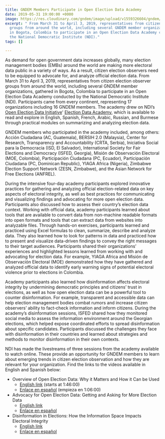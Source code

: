```yaml
---
title: GNDEM Members Participate in Open Election Data Academy
date: 2019-05-31 19:00:00 +0000
image: https://res.cloudinary.com/gndem/image/upload/v1559326604/gndem/DSC03000.jpg
excerpt: " From March 31 to April 3, 2019, representatives from citizen election observer
  groups from around the world, including several GNDEM member organizations, gathered
  in Bogota, Colombia to participate in an Open Election Data Academy conducted by
  the National Democratic Institute (NDI)."
tags: []

---
```

As demand for open government data increases globally, many election management bodies (EMBs) around the world are making more electoral data public in a variety of ways. As a result, citizen election observers need to be equipped to advocate for, and analyze official election data. From March 31 to April 3, 2019, representatives from citizen election observer groups from around the world, including several GNDEM member organizations, gathered in Bogota, Colombia to participate in an Open Election Data Academy conducted by the National Democratic Institute (NDI). Participants came from every continent, representing 17 organizations including 16 GNDEM members. The academy drew on NDI’s [Open Election Data Initiative](https://www.openelectiondata.net/en/)' [Election Data Academy](https://www.openelectiondata.net/en/academy/), which is available to read and explore in English, Spanish, French, Arabic, Russian, and Burmese through practical modules on summarizing and analyzing election data.

  
GNDEM members who participated in the academy included, among others: Acción Ciudadana (AC, Guatemala), BERSIH 2.0 (Malaysia), Center for Research, Transparency and Accountability (CRTA, Serbia), Iniciativa Social para la Democracia (ISD, El Salvador), International Society for Fair Elections and Democracy (ISFED, Georgia), Misión de Observación Electoral (MOE, Colombia), Participación Ciudadana (PC, Ecuador), Participación Ciudadana (PC, Dominican Republic), YIAGA Africa (Nigeria), Zimbabwe Election Support Network (ZESN, Zimbabwe), and the Asian Network for Free Elections (ANFREL).

During the intensive four-day academy participants explored innovative practices for gathering and analyzing official election-related data on key aspects of electoral integrity, as well as best practices for communicating and visualizing findings and advocating for more open election data. Participants also discussed how to assess their country’s election data context. Working with official data, academy participants learned about tools that are available to convert data from non-machine readable formats into open formats and tools that can extract data from websites into analyzable files. Through hands-on exercises, participants learned and practiced using Excel formulas to clean, summarize, describe and analyze data. They also learned how to look for patterns in data and practiced how to present and visualize data-driven findings to convey the right messages to their target audiences. Participants shared their organizations’ experiences and highlighted lessons learned from working with and advocating for election data. For example, YIAGA Africa and Misión de Observación Electoral (MOE) demonstrated how they have gathered and analyzed official data to identify early warning signs of potential electoral violence prior to elections in Colombia.

  
Academy participants also learned how disinformation affects electoral integrity by undermining democratic principles and citizens’ trust in elections, as well as how open election data can be a powerful tool to counter disinformation. For example, transparent and accessible data can help election management bodies combat rumors and increase citizen observers’ ability to fact-check information and inform citizens. During the academy’s disinformation sessions, ISFED shared how they monitored social media to assess the information environment around the Georgian elections, which helped expose coordinated efforts to spread disinformation about specific candidates. Participants discussed the challenges they face with disinformation in their countries and learned about strategies and methods to monitor disinformation in their own contexts.

  
NDI has made the livestreams of three sessions from the academy available to watch online. These provide an opportunity for GNDEM members to learn about emerging trends in citizen election observation and how they are relevant for your organization. Find the links to the videos available in English and Spanish below:

* Overview of Open Election Data: Why it Matters and How it Can be Used
  * [English link](https://www.youtube.com/watch?reload=9&v=PQnI8i3SDpY) (starts at 1:46:00)
  * [Enlace en español](https://www.youtube.com/watch?v=X-lRfYANYeo) (empieza en 1:06:00)
* Advocacy for Open Election Data: Getting and Asking for More Election Data
  * [English link](https://www.youtube.com/watch?v=EV5XaAnVNzM&feature=youtu.be)
  * [Enlace en español](https://www.youtube.com/watch?v=oj7g4U4-0PY&feature=youtu.be)
* Disinformation in Elections: How the Information Space Impacts Electoral Integrity
  * [English link](https://www.youtube.com/watch?v=wplsNNgjaDs)
  * [Enlace en español](https://www.youtube.com/watch?v=lscRqACP0ps)